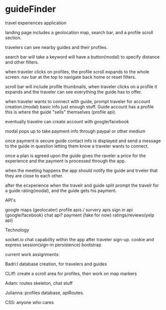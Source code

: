 # guideFinder

travel experiences application

landing page includes a geolocation map,  search bar, and a profile scroll section.

travelers can see nearby guides and their profiles.

search bar will take a keyword will have a button(modal) to specify distance and other filters.

when traveler clicks on profiles, the profile scroll expands to the whole screen. nav bar at the top to navigate back home or reset filters.

scroll bar will include profile thumbnails, when traveler clicks on a profile it expands and the traveler can see everything the guide has to offer.

when traveler wants to connect with guide, prompt traveler for account creation.(modal)
basic info just enough stuff.
    Guide account has a profile this is where the guide "sells" themselves (profile api).

eventually travelre can create account with google/facebook

modal pops up to take payment info through paypal or other medium

once payment is secure guide contact info is displayed and send a message to the guide in question letting them know a traveler wants to connect.

once a plan is agreed upon the guide gives the raveler a price for the experience and the payment is processed through the app.

when the meeting happens the app should notify the guide and trveler that they are close to each other.

after the ecxperience when the travelr and guide split prompt the travelr for a guide rating(modal), and the guide gets his payment.

API's

google maps (geolocater)
profile apis / survery apis
sign in api (google/facebook)
chat api?
payment (fake for now)
ratings/reviews(yelp api)

Technology 

socket.io chat capability within the app after traveler sign-up.
cookie and express session(sign-in persistence)
bootstrap


current work assignments:

Badri:l database creation, for travelers and guides

CLiff: create a scroll area for profiles, then work on map markers 

Adam: routes skeleton, chat stuff

Julianna: profiles database, apiRoutes.


CSS: anyone who cares


 
 
 


